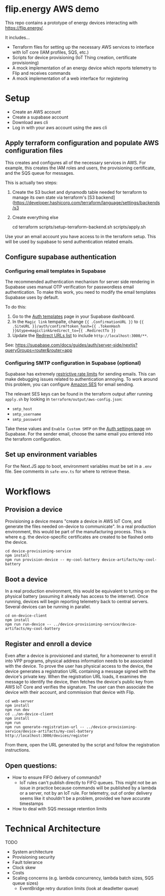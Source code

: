 # flip.energy AWS demo

This repo contains a prototype of energy devices interacting with https://flip.energy/.

It includes...

- Terraform files for setting up the necessary AWS services to interface with IoT core (IAM profiles, SQS, etc.)
- Scripts for device provisioning (IoT Thing creation, certificate provisioning)
- A mock implementation of an energy device which reports telemetry to Flip and receives commands
- A mock implementation of a web interface for registering

# Setup

- Create an AWS account
- Create a supabase account
- Download aws cli
- Log in with your aws account using the aws cli

## Apply terraform configuration and populate AWS configuration files

This creates and configures all of the necessary services in AWS. For example,
this creates the IAM roles and users, the provisioning certificate, and the SQS
queue for messages.

This is actually two steps:

1. Create the S3 bucket and dynamodb table needed for terraform to manage its own state via terraform's [S3 backend](https://developer.hashicorp.com/terraform/language/settings/backends/s3
2. Create everything else

   cd terraform
   scripts/setup-terraform-backend.sh
   scripts/apply.sh

Use your an email account you have access to in the terraform setup. This will
be used by supabase to send authentication related emails.

## Configure supabase authentication

### Configuring email templates in Supabase

The recommended authentication mechanism for server side rendering in Supabase uses
manual OTP verification for passwordless email authentication. To make this work, you
need to modify the email templates Supabase uses by default.

To do this:

1. Go to the [Auth templates](https://supabase.com/dashboard/project/_/auth/templates) page in your Supabase dashboard.
2. In the `Magic link` tempalte, change `{{ .ConfirmationURL }}` to `{{ .SiteURL }}/auth/confirm?token_hash={{ .TokenHash }}&type=magiclink&redirect_to={{ .RedirectTo }}`
3. Update the [Redirect URLs list](https://supabase.com/dashboard/project/_/auth/url-configuration) to include `http://localhost:3000/**`.

See: https://supabase.com/docs/guides/auth/server-side/nextjs?queryGroups=router&router=app

### Configuring SMTP configuration in Supabase (optional)

Supabase has extremely [restrictive rate
limits](https://supabase.com/docs/guides/auth/auth-smtp) for sending emails.
This can make debugging issues related to authentication annoying. To work
around this problem, you can configure [Amazon SES](https://aws.amazon.com/ses/)
for email sending.

The relevant SES keys can be found in the terraform output after running
`apply.sh` by looking in `terraform/output/aws-config.json`:

- `smtp_host`
- `smtp_username`
- `smtp_password`

Take these values and `Enable Custom SMTP` on the [Auth settings
page](https://supabase.com/dashboard/project/_/settings/auth) on Supabase. For
the sender email, choose the same email you entered into the terraform
configuration.

## Set up environment variables

For the Next.JS app to boot, environment variables must be set in a `.env` file.
See comments in `safe-env.ts` for where to retrieve these.

# Workflows

## Provision a device

Provisioning a device means "create a device in AWS IoT Core, and generate the
files needed on-device to communicate". In a real production environment, this
would be part of the manufacturing process. This is where e.g. the
device-specific certificates are created to be flashed onto the device.

    cd device-provisioning-service
    npm install
    npm run provision-device -- my-cool-battery device-artifacts/my-cool-battery

## Boot a device

In a real production environment, this would be equivalent to turning on the
physical battery (assuming it already has access to the internet). Once running,
devices will begin reporting telemetry back to central servers. Several devices
can be running in parallel.

    cd on-device-client
    npm install
    npm run run-device -- ../device-provisioning-service/device-artifacts/my-cool-battery

## Register and enroll a device

Even after a device is provisioned and started, for a homeowner to enroll it
into VPP programs, physical address information needs to be associated with the
device. To prove the user has physical access to the device, the device
generates a registration URL containing a message signed with the device's
private key. When the registration URL loads, it examines the message to
identify the device, then fetches the device's public key from AWS IoT Core and
verifies the signature. The user can then associate the device with their
account, and commission that device with Flip.

    cd web-server
    npm install
    npm run dev
    cd ../on-device-client
    npm install
    npm run
    npm run generate-registration-url -- ../device-provisioning-service/device-artifacts/my-cool-battery http://localhost:3000/devices/register

From there, open the URL generated by the script and follow the registration
instructions.

## Open questions:

- How to ensure FIFO delivery of commands?
  - IoT rules can't publish directly to FIFO queues. This might not be an issue in practice because commands will be published by a lambda or a server, not by an IoT rule. For telemetry, out of order delivery seems like it shouldn't be a problem, provided we have accurate timestamps
- How to deal with SQS message retention limits

# Technical Architecture

TODO

- System architecture
- Provisioning security
- Fault tolerance
- Clock skew
- Costs
- Scaling concerns (e.g. lambda concurrency, lambda batch sizes, SQS queue sizes)
  - EventBridge retry duration limits (look at deadletter queue)
